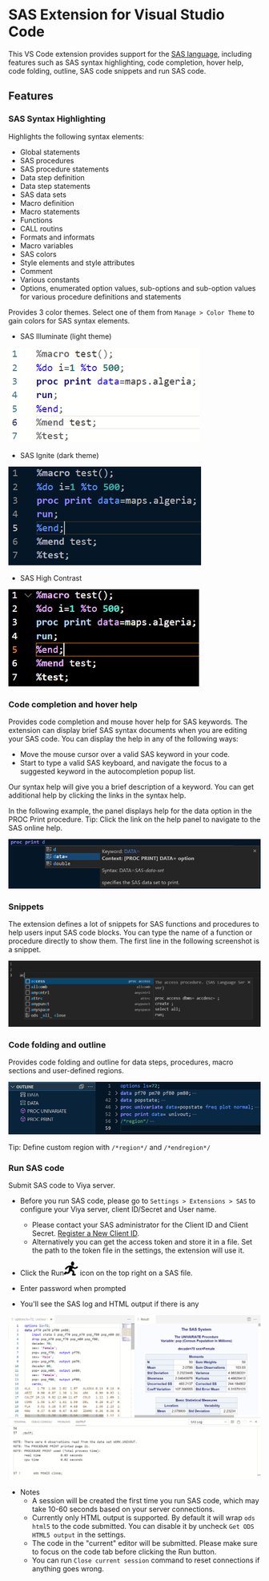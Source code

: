 # SAS Extension for Visual Studio Code

This VS Code extension provides support for the [SAS language](https://www.sas.com), including features such as SAS syntax highlighting, code completion, hover help, code folding, outline, SAS code snippets and run SAS code.

## Features

### SAS Syntax Highlighting

Highlights the following syntax elements:

- Global statements
- SAS procedures
- SAS procedure statements
- Data step definition
- Data step statements
- SAS data sets
- Macro definition
- Macro statements
- Functions
- CALL routins
- Formats and informats
- Macro variables
- SAS colors
- Style elements and style attributes
- Comment
- Various constants
- Options, enumerated option values, sub-options and sub-option values for various procedure definitions and statements

Provides 3 color themes. Select one of them from `Manage > Color Theme` to gain colors for SAS syntax elements.

- SAS Illuminate (light theme)

<img src="doc/images/Illuminate.PNG"/>

- SAS Ignite (dark theme)

<img src="doc/images/Ignite.PNG"/>

- SAS High Contrast

<img src="doc/images/HighContrast.PNG"/>

### Code completion and hover help

Provides code completion and mouse hover help for SAS keywords. The extension can display brief SAS syntax documents when you are editing your SAS code. You can display the help in any of the following ways:

- Move the mouse cursor over a valid SAS keyword in your code.
- Start to type a valid SAS keyboard, and navigate the focus to a suggested keyword in the autocompletion popup list.

Our syntax help will give you a brief description of a keyword. You can get additional help by clicking the links in the syntax help.

In the following example, the panel displays help for the data option in the PROC Print procedure.
Tip: Click the link on the help panel to navigate to the SAS online help.

<img src="doc/images/CodeCompletion.PNG"/>


### Snippets

The extension defines a lot of snippets for SAS functions and procedures to help users input SAS code blocks. You can type the name of a function or procedure directly to show them. The first line in the following screenshot is a snippet.

<img src="doc/images/Snippets.PNG"/>

### Code folding and outline

Provides code folding and outline for data steps, procedures, macro sections and user-defined regions.

<img src="doc/images/Folding.PNG"/>

Tip: Define custom region with `/*region*/` and `/*endregion*/`

### Run SAS code

Submit SAS code to Viya server.

- Before you run SAS code, please go to `Settings > Extensions > SAS` to configure your Viya server, client ID/Secret and User name.

  - Please contact your SAS administrator for the Client ID and Client Secret. [Register a New Client ID](https://go.documentation.sas.com/doc/en/sasadmincdc/v_019/calauthmdl/p1gq6q7zzt52win1jwhc2b5kuc1z.htm#n0brttsp1nuzzkn1njvr535txk86).
  - Alternatively you can get the access token and store it in a file. Set the path to the token file in the settings, the extension will use it.

- Click the Run<img src="icons/light/submitSASCode.svg"/> icon on the top right on a SAS file.
- Enter password when prompted
- You'll see the SAS log and HTML output if there is any

<img src="doc/images/RunResult.PNG"/>

- Notes
  - A session will be created the first time you run SAS code, which may take 10-60 seconds based on your server connections.
  - Currently only HTML output is supported. By default it will wrap `ods html5` to the code submitted. You can disable it by uncheck `Get ODS HTML5 output` in the settings.
  - The code in the "current" editor will be submitted. Please make sure to focus on the code tab before clicking the Run button.
  - You can run `Close current session` command to reset connections if anything goes wrong.
